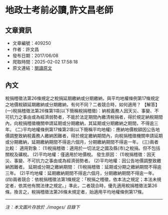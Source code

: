 # 地政士考前必讀,許文昌老師

## 文章資訊
- 文章編號：409250
- 作者：許文昌
- 發布日期：2017/06/08
- 爬取時間：2025-02-02 17:58:18
- 原文連結：[閱讀原文](https://real-estate.get.com.tw/Columns/detail.aspx?no=409250)

## 內文
稅捐稽徵法第26條規定之稅捐延期繳納或分期繳納，與平均地權條例第17條規定之地價稅額延期繳納或分期繳納，有何不同？二者競合時，如何適用？
【解答】
(一)稅捐稽徵法第26條第1項(以下簡稱稅捐稽徵)：納稅義務人因天災、事變、不可抗力之事由或為經濟弱勢者，不能於法定期間內繳清稅捐者，得於規定納稅期間內，向稅捐稽徵機關申請延期或分期繳納，其延期或分期繳納之期間，不得逾三年。
(二)平均地權條例第17條第2項(以下簡稱平均地權)：應納地價稅額因公告地價調整致納稅義務人繳納困難者，得於規定繳納期間內，向稅捐稽徵機關申請延期或分期繳納，延期繳納期間不得逾六個月，分期繳納期間不得逾一年。
(三)兩者比較：
適用對象：
(1)稅捐稽徵：適用於一切法定之國及縣(市)之稅捐。但不包括關稅及礦稅。
(2)平均地權：僅適用於地價稅。
發生原因：
(1)稅捐稽徵：因天災、事變、不可抗力之事由或為經濟弱勢者。
(2)平均地權：因公告地價調整致繳納困難者。
延期或分期之繳納期間：
(1)稅捐稽徵：延期或分期之繳納期間不得逾三年。
(2)平均地權：延期繳納期間不得逾六個月，分期繳納期間不得逾一年。
(四)兩者競合：依稅捐稽徵法第1條規定：「稅捐之稽徵，依本法之規定；本法未規定者，依其他有關法律之規定。」準此，二者競合時，優先適用稅捐稽徵法第26條。換言之，稅捐稽徵法第26條未規定者，始適用平均地權條例第17條。

---
*注：本文圖片存放於 ./images/ 目錄下*
